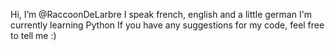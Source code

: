 Hi, I’m @RaccoonDeLarbre
I speak french, english and a little german
I'm currently learning Python
If you have any suggestions for my code, feel free to tell me :)
